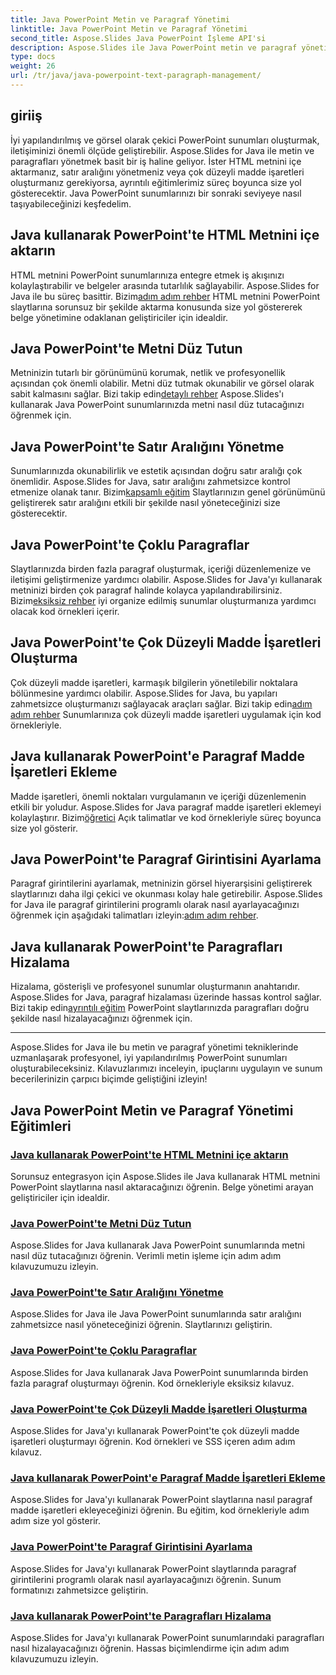 ```yaml
---
title: Java PowerPoint Metin ve Paragraf Yönetimi
linktitle: Java PowerPoint Metin ve Paragraf Yönetimi
second_title: Aspose.Slides Java PowerPoint İşleme API'si
description: Aspose.Slides ile Java PowerPoint metin ve paragraf yönetiminde ustalaşın. HTML metnini içe aktarmayı, satır aralığını yönetmeyi, madde işaretleri oluşturmayı ve paragrafları hizalamayı öğrenin.
type: docs
weight: 26
url: /tr/java/java-powerpoint-text-paragraph-management/
---
```

## giriiş

İyi yapılandırılmış ve görsel olarak çekici PowerPoint sunumları oluşturmak, iletişiminizi önemli ölçüde geliştirebilir. Aspose.Slides for Java ile metin ve paragrafları yönetmek basit bir iş haline geliyor. İster HTML metnini içe aktarmanız, satır aralığını yönetmeniz veya çok düzeyli madde işaretleri oluşturmanız gerekiyorsa, ayrıntılı eğitimlerimiz süreç boyunca size yol gösterecektir. Java PowerPoint sunumlarınızı bir sonraki seviyeye nasıl taşıyabileceğinizi keşfedelim.

## Java kullanarak PowerPoint'te HTML Metnini içe aktarın
 HTML metnini PowerPoint sunumlarınıza entegre etmek iş akışınızı kolaylaştırabilir ve belgeler arasında tutarlılık sağlayabilir. Aspose.Slides for Java ile bu süreç basittir. Bizim[adım adım rehber](./import-html-text-powerpoint-java/) HTML metnini PowerPoint slaytlarına sorunsuz bir şekilde aktarma konusunda size yol göstererek belge yönetimine odaklanan geliştiriciler için idealdir.

## Java PowerPoint'te Metni Düz Tutun
Metninizin tutarlı bir görünümünü korumak, netlik ve profesyonellik açısından çok önemli olabilir. Metni düz tutmak okunabilir ve görsel olarak sabit kalmasını sağlar. Bizi takip edin[detaylı rehber](./keep-text-flat-java-powerpoint/) Aspose.Slides'ı kullanarak Java PowerPoint sunumlarınızda metni nasıl düz tutacağınızı öğrenmek için.

## Java PowerPoint'te Satır Aralığını Yönetme
 Sunumlarınızda okunabilirlik ve estetik açısından doğru satır aralığı çok önemlidir. Aspose.Slides for Java, satır aralığını zahmetsizce kontrol etmenize olanak tanır. Bizim[kapsamlı eğitim](./manage-line-spacing-java-powerpoint/) Slaytlarınızın genel görünümünü geliştirerek satır aralığını etkili bir şekilde nasıl yöneteceğinizi size gösterecektir.

## Java PowerPoint'te Çoklu Paragraflar
 Slaytlarınızda birden fazla paragraf oluşturmak, içeriği düzenlemenize ve iletişimi geliştirmenize yardımcı olabilir. Aspose.Slides for Java'yı kullanarak metninizi birden çok paragraf halinde kolayca yapılandırabilirsiniz. Bizim[eksiksiz rehber](./multiple-paragraphs-java-powerpoint/) iyi organize edilmiş sunumlar oluşturmanıza yardımcı olacak kod örnekleri içerir.

## Java PowerPoint'te Çok Düzeyli Madde İşaretleri Oluşturma
Çok düzeyli madde işaretleri, karmaşık bilgilerin yönetilebilir noktalara bölünmesine yardımcı olabilir. Aspose.Slides for Java, bu yapıları zahmetsizce oluşturmanızı sağlayacak araçları sağlar. Bizi takip edin[adım adım rehber](./create-multilevel-bullets-java-powerpoint/) Sunumlarınıza çok düzeyli madde işaretleri uygulamak için kod örnekleriyle.

## Java kullanarak PowerPoint'e Paragraf Madde İşaretleri Ekleme
 Madde işaretleri, önemli noktaları vurgulamanın ve içeriği düzenlemenin etkili bir yoludur. Aspose.Slides for Java paragraf madde işaretleri eklemeyi kolaylaştırır. Bizim[öğretici](./add-paragraph-bullets-powerpoint-java/) Açık talimatlar ve kod örnekleriyle süreç boyunca size yol gösterir.

## Java PowerPoint'te Paragraf Girintisini Ayarlama
 Paragraf girintilerini ayarlamak, metninizin görsel hiyerarşisini geliştirerek slaytlarınızı daha ilgi çekici ve okunması kolay hale getirebilir. Aspose.Slides for Java ile paragraf girintilerini programlı olarak nasıl ayarlayacağınızı öğrenmek için aşağıdaki talimatları izleyin:[adım adım rehber](./set-paragraph-indent-java-powerpoint/).

## Java kullanarak PowerPoint'te Paragrafları Hizalama
Hizalama, gösterişli ve profesyonel sunumlar oluşturmanın anahtarıdır. Aspose.Slides for Java, paragraf hizalaması üzerinde hassas kontrol sağlar. Bizi takip edin[ayrıntılı eğitim](./align-paragraphs-powerpoint-java/) PowerPoint slaytlarınızda paragrafları doğru şekilde nasıl hizalayacağınızı öğrenmek için.

---

Aspose.Slides for Java ile bu metin ve paragraf yönetimi tekniklerinde uzmanlaşarak profesyonel, iyi yapılandırılmış PowerPoint sunumları oluşturabileceksiniz. Kılavuzlarımızı inceleyin, ipuçlarını uygulayın ve sunum becerilerinizin çarpıcı biçimde geliştiğini izleyin!
## Java PowerPoint Metin ve Paragraf Yönetimi Eğitimleri
### [Java kullanarak PowerPoint'te HTML Metnini içe aktarın](./import-html-text-powerpoint-java/)
Sorunsuz entegrasyon için Aspose.Slides ile Java kullanarak HTML metnini PowerPoint slaytlarına nasıl aktaracağınızı öğrenin. Belge yönetimi arayan geliştiriciler için idealdir.
### [Java PowerPoint'te Metni Düz Tutun](./keep-text-flat-java-powerpoint/)
Aspose.Slides for Java kullanarak Java PowerPoint sunumlarında metni nasıl düz tutacağınızı öğrenin. Verimli metin işleme için adım adım kılavuzumuzu izleyin.
### [Java PowerPoint'te Satır Aralığını Yönetme](./manage-line-spacing-java-powerpoint/)
Aspose.Slides for Java ile Java PowerPoint sunumlarında satır aralığını zahmetsizce nasıl yöneteceğinizi öğrenin. Slaytlarınızı geliştirin.
### [Java PowerPoint'te Çoklu Paragraflar](./multiple-paragraphs-java-powerpoint/)
Aspose.Slides for Java kullanarak Java PowerPoint sunumlarında birden fazla paragraf oluşturmayı öğrenin. Kod örnekleriyle eksiksiz kılavuz.
### [Java PowerPoint'te Çok Düzeyli Madde İşaretleri Oluşturma](./create-multilevel-bullets-java-powerpoint/)
Aspose.Slides for Java'yı kullanarak PowerPoint'te çok düzeyli madde işaretleri oluşturmayı öğrenin. Kod örnekleri ve SSS içeren adım adım kılavuz.
### [Java kullanarak PowerPoint'e Paragraf Madde İşaretleri Ekleme](./add-paragraph-bullets-powerpoint-java/)
Aspose.Slides for Java'yı kullanarak PowerPoint slaytlarına nasıl paragraf madde işaretleri ekleyeceğinizi öğrenin. Bu eğitim, kod örnekleriyle adım adım size yol gösterir.
### [Java PowerPoint'te Paragraf Girintisini Ayarlama](./set-paragraph-indent-java-powerpoint/)
Aspose.Slides for Java'yı kullanarak PowerPoint slaytlarında paragraf girintilerini programlı olarak nasıl ayarlayacağınızı öğrenin. Sunum formatınızı zahmetsizce geliştirin.
### [Java kullanarak PowerPoint'te Paragrafları Hizalama](./align-paragraphs-powerpoint-java/)
Aspose.Slides for Java'yı kullanarak PowerPoint sunumlarındaki paragrafları nasıl hizalayacağınızı öğrenin. Hassas biçimlendirme için adım adım kılavuzumuzu izleyin.